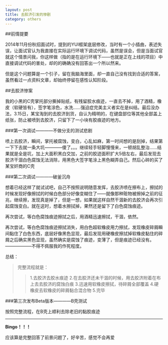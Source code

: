 ```yaml
---
layout: post
title: 去胶济引发的惨剧
category: others
---
```


##前情提要

2014年11月份秋招面试时，提到的YUI框架底层修改，当时有一个小插曲，表述失误，让面试官认为我直接在实际运行环境下调试代码，虽然是误会，但是当面试官就这个情景问我，你这样做（指的是在运行环境下——也就是正在上线的项目）中直接调试代码的害处，却的的确确没有回答出一个所以然来。

但是这个问题算是一个引子，留在我脑海里面，却一直自己没有找到合适的答案，虽然看过一点资料文章，却始终停留在感性认知阶段。

##去胶济惨案

我的小黑的C壳掌托部分撕掉贴纸，有残留胶水痕迹，一直去不掉，用了酒精，橡皮（软硬皆有），签字笔涂色，水洗……强迫症完美主义者实在是纠结。最后没办法，3.15日，某宝淘到的去胶济到货，自认为精明的，在键盘部位等其他全部盖上纸张，防止被喷到去胶济，只留下了一小块有胶痕迹的地方。

###第一次调试————不做分支的测试悲剧

喷上去胶济，瞬间，掌托被腐蚀，变白，心乱如麻，第一时间想的是刮掉，结果第一下下去就一条大坑————傻了。。。继续轻手轻脚慢慢来，一顿胡乱整治……结果就是全是坑，加上大面积黑白交加，之前的胶迹面积扩大5倍左右，最后发现去胶济干涸白色腐蚀无法消除，用黑色大签字笔涂上黑色糊弄自己。然后心碎的买了某宝奸商的C壳

###第二次调试————破釜沉舟

想着已经这样了就试试吧，自己不按照说明随意发挥，去胶济喷在擦布上，擦拭的时候发现好像擦拭的时候白色部分好像变糊住了——就像那种赃物被擦掉之前的征兆，继续擦，发现真是掉了，但是一想，如果就这样自然干涸新的去胶济会再次引起腐蚀变白。就在这时，想着水擦拭掉，果然还是留下了白色腐蚀痕迹。

再次尝试，等白色腐蚀痕迹擦拭之后，用酒精迅速擦拭，干涸，依然。

再次尝试，等白色腐蚀痕迹擦拭消失，用白色超软橡皮用力擦拭，发现橡皮碎屑瞬间黏住了白色东西，底层好像黑色显现，最后发现用硬橡皮擦拭掉软橡皮黏住的碎屑之后确实黑色显现，虽然确实是腐蚀了痕迹，变薄了，但是痕迹已经没有。——————不得不佩服我的作死程度。

总结：

>完整流程就是：
>
>>1.去胶济去胶水痕迹
>>2.在去胶济还未干涸的时候，用去胶济附着在布上去去胶济的腐蚀白痕
>>3.迅速用软橡皮擦拭，待碎屑全部覆盖
>>4.硬橡皮去软橡皮的碎屑黏合混合物
>>5.完毕

###第三次发布Beta版本————B壳测试

按照完整流程，在B壳上顺利去除老旧的黏胶痕迹


---
**Bingo！！！**

应该算是完整回答了前景问题了，好辛苦，感觉不会再爱